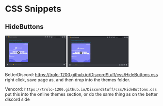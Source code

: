 # CSS Snippets
## HideButtons
<img src="images/css/HideButtons1.png" width="40%" /> <img src="images/css/HideButtons2.png" width="40%" />

BetterDiscord: https://trolo-1200.github.io/DiscordStuff/css/HideButtons.css right click, save page as, and then drop into the themes folder.

Vencord: `https://trolo-1200.github.io/DiscordStuff/css/HideButtons.css` put this into the online themes section, or do the same thing as on the better discord side
